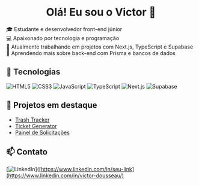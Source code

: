 <h1 align="center">Olá! Eu sou o Victor 👋</h1>

🎓 Estudante e desenvolvedor front-end júnior  
💻 Apaixonado por tecnologia e programação  
🔭 Atualmente trabalhando em projetos com Next.js, TypeScript e Supabase  
🌱 Aprendendo mais sobre back-end com Prisma e bancos de dados

## 🚀 Tecnologias

![HTML5](https://img.shields.io/badge/HTML5-E34F26?style=flat&logo=html5&logoColor=white)
![CSS3](https://img.shields.io/badge/CSS3-1572B6?style=flat&logo=css3&logoColor=white)
![JavaScript](https://img.shields.io/badge/JavaScript-F7DF1E?style=flat&logo=javascript&logoColor=black)
![TypeScript](https://img.shields.io/badge/TypeScript-3178C6?style=flat&logo=typescript&logoColor=white)
![Next.js](https://img.shields.io/badge/Next.js-000000?style=flat&logo=next.js&logoColor=white)
![Supabase](https://img.shields.io/badge/Supabase-3ECF8E?style=flat&logo=supabase&logoColor=white)

## 📌 Projetos em destaque

- [Trash Tracker](https://github.com/victorwzz7/Trash-Tracker)
- [Ticket Generator](https://github.com/victorwzz7/ticket-generator)
- [Painel de Solicitações](https://github.com/victorwzz7/)

## 📫 Contato

[![LinkedIn](https://img.shields.io/badge/LinkedIn-0077B5?style=flat&logo=linkedin&logoColor=white)]([https://www.linkedin.com/in/seu-link](https://www.linkedin.com/in/victor-dousseau/)
